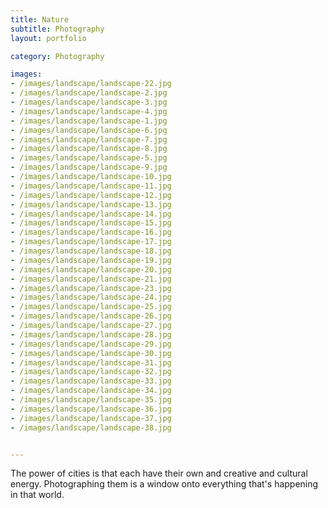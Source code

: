 ```yaml
---
title: Nature
subtitle: Photography
layout: portfolio

category: Photography

images:
- /images/landscape/landscape-22.jpg
- /images/landscape/landscape-2.jpg
- /images/landscape/landscape-3.jpg
- /images/landscape/landscape-4.jpg
- /images/landscape/landscape-1.jpg
- /images/landscape/landscape-6.jpg
- /images/landscape/landscape-7.jpg
- /images/landscape/landscape-8.jpg
- /images/landscape/landscape-5.jpg
- /images/landscape/landscape-9.jpg
- /images/landscape/landscape-10.jpg
- /images/landscape/landscape-11.jpg
- /images/landscape/landscape-12.jpg
- /images/landscape/landscape-13.jpg
- /images/landscape/landscape-14.jpg
- /images/landscape/landscape-15.jpg
- /images/landscape/landscape-16.jpg
- /images/landscape/landscape-17.jpg
- /images/landscape/landscape-18.jpg
- /images/landscape/landscape-19.jpg
- /images/landscape/landscape-20.jpg
- /images/landscape/landscape-21.jpg
- /images/landscape/landscape-23.jpg
- /images/landscape/landscape-24.jpg
- /images/landscape/landscape-25.jpg
- /images/landscape/landscape-26.jpg
- /images/landscape/landscape-27.jpg
- /images/landscape/landscape-28.jpg
- /images/landscape/landscape-29.jpg
- /images/landscape/landscape-30.jpg
- /images/landscape/landscape-31.jpg
- /images/landscape/landscape-32.jpg
- /images/landscape/landscape-33.jpg
- /images/landscape/landscape-34.jpg
- /images/landscape/landscape-35.jpg
- /images/landscape/landscape-36.jpg
- /images/landscape/landscape-37.jpg
- /images/landscape/landscape-38.jpg


---
```


The power of cities is that each have their own and creative and cultural energy. Photographing them is a window onto everything that's happening in that world.
